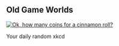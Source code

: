 ## Old Game Worlds
[![Ok, how many coins for a cinnamon roll?](https://imgs.xkcd.com/comics/old_game_worlds.png)](https://xkcd.com/2189/ "Ok, how many coins for a cinnamon roll?")

Your daily random xkcd
